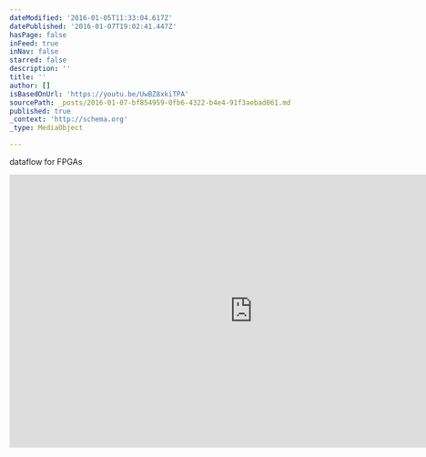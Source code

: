 ```yaml
---
dateModified: '2016-01-05T11:33:04.617Z'
datePublished: '2016-01-07T19:02:41.447Z'
hasPage: false
inFeed: true
inNav: false
starred: false
description: ''
title: ''
author: []
isBasedOnUrl: 'https://youtu.be/UwBZ8xkiTPA'
sourcePath: _posts/2016-01-07-bf854959-0fb6-4322-b4e4-91f3aebad061.md
published: true
_context: 'http://schema.org'
_type: MediaObject

---
```

dataflow for FPGAs

<iframe src="https://cdn.embedly.com/widgets/media.html?src=https%3A%2F%2Fwww.youtube.com%2Fembed%2FUwBZ8xkiTPA%3Ffeature%3Doembed&amp;url=https%3A%2F%2Fwww.youtube.com%2Fwatch%3Fv%3DUwBZ8xkiTPA%26feature%3Dyoutu.be&amp;image=https%3A%2F%2Fi.ytimg.com%2Fvi%2FUwBZ8xkiTPA%2Fhqdefault.jpg&amp;key=b7d04c9b404c499eba89ee7072e1c4f7&amp;type=text%2Fhtml&amp;schema=youtube" width="854" height="480" scrolling="no" frameborder="0" allowfullscreen="allowfullscreen" style=""></iframe>